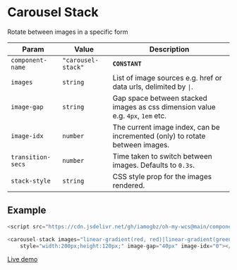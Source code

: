 # Carousel Stack

Rotate between images in a specific form

| Param             | Value              | Description                                                                    |
| ----------------- | ------------------ | ------------------------------------------------------------------------------ |
| `component-name`  | `"carousel-stack"` | **`CONSTANT`**                                                                 |
| `images`          | `string`           | List of image sources e.g. href or data urls, delimited by `\|`.               |
| `image-gap`       | `string`           | Gap space between stacked images as css dimension value e.g. `4px`, `1em` etc. |
| `image-idx`       | `number`           | The current image index, can be incremented (only) to rotate between images.   |
| `transition-secs` | `number`           | Time taken to switch between images. Defaults to `0.3s`.                       |
| `stack-style`     | `string`           | CSS style prop for the images rendered.                                        |

## Example

```js
<script src="https://cdn.jsdelivr.net/gh/iamogbz/oh-my-wcs@main/components/carousel-stack.js"></script>

<carousel-stack images="linear-gradient(red, red)|linear-gradient(green, green)|linear-gradient(blue, blue)"
    style="width:200px;height:120px;" image-gap="40px" image-idx="0"></carousel-stack>
```

[Live demo](https://codepen.io/iamogbz/pen/eYwwOMy)
